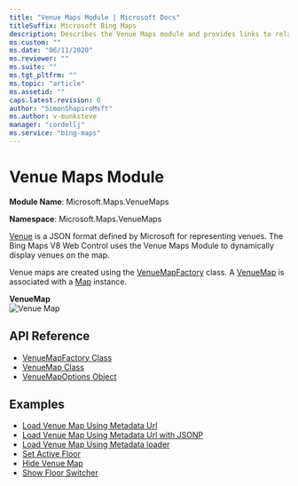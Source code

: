 ```yaml
---
title: "Venue Maps Module | Microsoft Docs"
titleSuffix: Microsoft Bing Maps
description: Describes the Venue Maps module and provides links to related API reference documentation and examples that use the Venue Maps module.
ms.custom: ""
ms.date: "06/11/2020"
ms.reviewer: ""
ms.suite: ""
ms.tgt_pltfrm: ""
ms.topic: "article"
ms.assetid: ""
caps.latest.revision: 0
author: "SimonShapiroMsft"
ms.author: v-munksteve
manager: "cordellj"
ms.service: "bing-maps"
---
```


# Venue Maps Module

**Module Name**: Microsoft.Maps.VenueMaps

**Namespace**: Microsoft.Maps.VenueMaps

[Venue](venue.md) is a JSON format defined by Microsoft for representing venues. The Bing Maps V8 Web Control uses the Venue Maps Module to dynamically display venues on the map.

Venue maps are created using the [VenueMapFactory](venuemapfactory-class.md) class. A [VenueMap](venuemap-class.md) is associated with a [Map](../../map-control-api/map-class.md) instance. 

**VenueMap**                                          
<img src="../../media/bmv8-venuemap.png" alt="Venue Map" class="center"/> </p>

## API Reference

* [VenueMapFactory Class](venuemapfactory-class.md)
* [VenueMap Class](venuemap-class.md)
* [VenueMapOptions Object](venuemapoptions-object.md)

## Examples

* [Load Venue Map Using Metadata Url](https://www.bing.com/api/maps/mapcontrol/isdk/vmmetadataurl)
* [Load Venue Map Using Metadata Url with JSONP](https://www.bing.com/api/maps/mapcontrol/isdk/vmmetadataurljsonp)
* [Load Venue Map Using Metadata loader](https://www.bing.com/api/maps/mapcontrol/isdk/vmmetadataloader)
* [Set Active Floor](https://www.bing.com/api/maps/mapcontrol/isdk/setactivefloor)
* [Hide Venue Map](https://www.bing.com/api/maps/mapcontrol/isdk/hidevenuemap)
* [Show Floor Switcher](https://www.bing.com/api/maps/mapcontrol/isdk/showfloorswitcher)
  